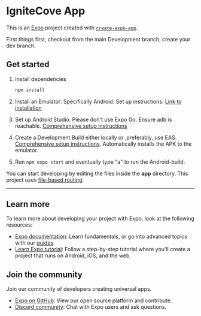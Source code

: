 # IgniteCove App

This is an [Expo](https://expo.dev) project created with [`create-expo-app`](https://www.npmjs.com/package/create-expo-app).

First things first, checkout from the main Development branch, create your dev branch.

## Get started

1. Install dependencies

   ```bash
   npm install
   ```
2. Install an Emulator: Specifically Android. Set up instructions: [Link to installation](https://developer.android.com/studio/install)

3. Set up Android Studio. Please don't use Expo Go. Ensure adb is reachable. [Comprehensive setup instructions](https://docs.expo.dev/get-started/set-up-your-environment/?mode=development-build&platform=android&device=simulated)

4. Create a Development Build either locally or ,preferably, use EAS. [Comprehensive setup instructions](https://docs.expo.dev/develop/development-builds/create-a-build/). Automatically installs the APK to the emulator.

5. Run ``` npm expo start ``` and eventually type "a" to run the Android-build.

You can start developing by editing the files inside the **app** directory. This project uses [file-based routing](https://docs.expo.dev/router/introduction).

------------------------------------------------------------------------------------------------------------


## Learn more

To learn more about developing your project with Expo, look at the following resources:

- [Expo documentation](https://docs.expo.dev/): Learn fundamentals, or go into advanced topics with our [guides](https://docs.expo.dev/guides).
- [Learn Expo tutorial](https://docs.expo.dev/tutorial/introduction/): Follow a step-by-step tutorial where you'll create a project that runs on Android, iOS, and the web.

## Join the community

Join our community of developers creating universal apps.

- [Expo on GitHub](https://github.com/expo/expo): View our open source platform and contribute.
- [Discord community](https://chat.expo.dev): Chat with Expo users and ask questions.
